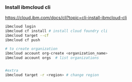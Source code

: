### Install ibmcloud cli

https://cloud.ibm.com/docs/cli?topic=cli-install-ibmcloud-cli

```sh
ibmcloud login
ibmcloud cf install # install cloud foundry cli
ibmcloud target --cf
ibmcloud cf push

# to create organization
ibmcloud account org-create <organization_name>
ibmcloud account orgs  # list organizations


#extra
ibmcloud target -r <region> # change region
```
